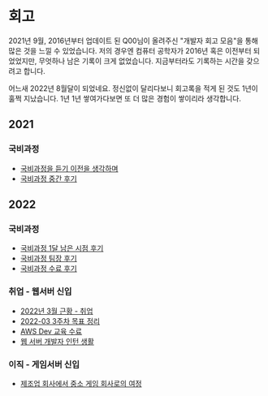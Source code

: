 # 회고

2021년 9월, 2016년부터 업데이트 된 Q00님이 올려주신 "개발자 회고 모음"을 통해 많은 것을 느낄 수 있었습니다.
저의 경우엔 컴퓨터 공학자가 2016년 혹은 이전부터 되었었지만, 무엇하나 남은 기록이 크게 없었습니다.
지금부터라도 기록하는 시간을 갖으려고 합니다.

어느새 2022년 8월달이 되었네요. 정신없이 달리다보니 회고록을 적게 된 것도 1년이 훌쩍 지났습니다. 
1년 1년 쌓여가다보면 또 더 많은 경험이 쌓이리라 생각합니다. 

## 2021
### 국비과정
- [국비과정을 듣기 이전을 생각하며](https://velog.io/@robolab1902/%EA%B5%AD%EB%B9%84%EA%B3%BC%EC%A0%95%EC%9D%84-%EB%93%A3%EA%B8%B0-%EC%9D%B4%EC%A0%84%EC%9D%84-%EC%83%9D%EA%B0%81%ED%95%98%EB%A9%B0)
- [국비과정 중간 후기](https://velog.io/@robolab1902/%EA%B5%AD%EB%B9%84%EA%B3%BC%EC%A0%95-%EC%A4%91%EA%B0%84-%ED%9B%84%EA%B8%B0)

## 2022
### 국비과정
- [국비과정 1달 남은 시점 후기](https://velog.io/@robolab1902/%EA%B5%AD%EB%B9%84%EA%B3%BC%EC%A0%95-1%EB%8B%AC-%EB%82%A8%EC%9D%80-%EC%8B%9C%EC%A0%90-%ED%9B%84%EA%B8%B0)
- [국비과정 팀장 후기](https://velog.io/@robolab1902/%EA%B5%AD%EB%B9%84%EA%B3%BC%EC%A0%95-%ED%8C%80%EC%9E%A5-%ED%9B%84%EA%B8%B0)
- [국비과정 수료 후기](https://velog.io/@robolab1902/%EA%B5%AD%EB%B9%84%EA%B3%BC%EC%A0%95-%EC%88%98%EB%A3%8C-%ED%9B%84%EA%B8%B0)
### 취업 - 웹서버 신입
- [2022년 3월 근황 - 취업](https://velog.io/@robolab1902/2022%EB%85%84-3%EC%9B%94-%EA%B7%BC%ED%99%A9-%EC%B7%A8%EC%97%85)
- [2022-03 3주차 목표 정리](https://velog.io/@robolab1902/2022-03-3%EC%A3%BC%EC%B0%A8-%EB%AA%A9%ED%91%9C-%EC%A0%95%EB%A6%AC)
- [AWS Dev 교육 수료](https://velog.io/@robolab1902/AWS-Dev-%EA%B5%90%EC%9C%A1-%EC%88%98%EB%A3%8C)
- [웹 서버 개발자 인턴 생활](https://velog.io/@robolab1902/%EC%84%9C%EB%B2%84-%EA%B0%9C%EB%B0%9C%EC%9E%90-%EC%9D%B8%ED%84%B4-%EC%83%9D%ED%99%9C)
### 이직 - 게임서버 신입
- [제조업 회사에서 중소 게임 회사로의 여정](https://velog.io/@robolab1902/%EC%A0%9C%EC%A1%B0%EC%97%85-%ED%9A%8C%EC%82%AC%EC%97%90%EC%84%9C-%EC%A4%91%EC%86%8C-%EA%B2%8C%EC%9E%84-%ED%9A%8C%EC%82%AC%EB%A1%9C%EC%9D%98-%EC%97%AC%EC%A0%95)